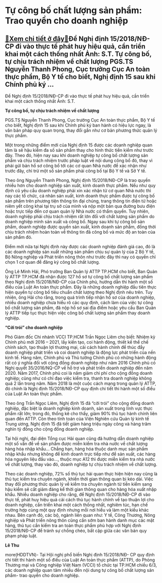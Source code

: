 Tự công bố chất lượng sản phẩm: Trao quyền cho doanh nghiệp
===========================================================

[:gift:Xem chi tiết ở đây:gift:](https://hddtvn.com/tu-cong-bo-chat-luong-san-pham-trao-quyen-cho-doanh-nghiep/)Để Nghị định 15/2018/NĐ-CP đi vào thực tế phát huy hiệu quả, cần triển khai một cách thống nhất Ảnh: S.T. Tự công bố, tự chịu trách nhiệm về chất lượng PGS.TS Nguyễn Thanh Phong, Cục trưởng Cục An toàn thực phẩm, Bộ Y tế cho biết, Nghị định 15 sau khi Chính phủ ký …
--------------------------------------------------------------------------------------------------------------------------------------------------------------------------------------------------------------------------------------------------------------------------







 






 Để Nghị định 15/2018/NĐ-CP đi vào thực tế phát huy hiệu quả, cần triển khai một cách thống nhất Ảnh: S.T. 


**Tự công bố, tự chịu trách nhiệm về chất lượng**


PGS.TS Nguyễn Thanh Phong, Cục trưởng Cục An toàn thực phẩm, Bộ Y tế cho biết, Nghị định 15 sau khi Chính phủ ký ban hành có hiệu lực ngay, là văn bản pháp quy quan trọng, thay đổi gần như cơ bản phương thức quản lý thực phẩm.


Một trong những điểm mới của Nghị định 15 được các doanh nghiệp quan tâm là sẽ hậu kiểm đa số sản phẩm thay cho hình thức tiền kiểm như trước đây. Theo đó, hiện nay sau khi doanh nghiệp tự công bố chất lượng sản phẩm và chịu trách nhiệm trước pháp luật về nội dung công bố đó, thay vì phải gửi bản hồ sơ công bố tới các cơ quan Nhà nước để xác nhận như trước đây, chỉ trừ một số sản phẩm phải công bố tại Bộ Y tế và Sở Y tế.


Theo ông Nguyễn Thanh Phong, Nghị định 15/2018/NĐ-CP là trao quyền nhiều hơn cho doanh nghiệp sản xuất, kinh doanh thực phẩm. Nếu như quy định cũ yêu cầu doanh nghiệp phải xin xác nhận từ cơ quan Nhà nước thì nay các tổ chức, cá nhân sản xuất, kinh doanh thực phẩm được tự công bố sản phẩm trên phương tiện thông tin đại chúng, trang thông tin điện tử hoặc niêm yết công khai tại trụ sở của mình và nộp một bản qua đường bưu điện hoặc trực tiếp đến cơ quan quản lý Nhà nước có thẩm quyền. Tuy nhiên, doanh nghiệp phải chịu trách nhiệm rất lớn đối với chất lượng sản phẩm do doanh nghiệp mình sản xuất và công bố. Ngay sau khi tự công bố sản phẩm, doanh nghiệp được quyền sản xuất, kinh doanh sản phẩm, đồng thời chịu trách nhiệm hoàn toàn về thông tin đã công bố và mức độ an toàn của sản phẩm đó.


Điểm mới nữa tại Nghị định này được các doanh nghiệp đánh giá cao, đó là các doanh nghiệp sản xuất những sản phẩm chịu sự quản lý của 2 Bộ Y tế, Bộ Nông nghiệp và Phát triển nông thôn như trước đây thì nay có quyền chỉ chọn 1 cơ quan để đăng ký công bố chất lượng.


Ông Lê Minh Hải, Phó trưởng Ban Quản lý ATTP TP.HCM cho biết, Ban Quản lý ATTP TP.HCM đã nhận được 127 hồ sơ tự công bố chất lượng sản phẩm theo Nghị định 15/2018/NĐ-CP của Chính phủ, hướng dẫn thi hành một số điều của Luật An toàn thực phẩm. Đây là những doanh nghiệp đầu tiên thực hiện quyền tự công bố tiêu chuẩn chất lượng theo Nghị định nêu trên. Tuy nhiên, ông Hải cho rằng, trong quá trình tiếp nhận hồ sơ của doanh nghiệp, nhiều doanh nghiệp chưa hiểu rõ các quy định, cách làm của việc tự công bố chất lượng sản phẩm, đã nộp hồ sơ sai địa điểm hoặc yêu cầu Ban Quản lý ATTP tiếp tục thực hiện việc công bố chất lượng sản phẩm thay doanh nghiệp.


**“Cởi trói” cho doanh nghiệp**


Phó Giám đốc Chi nhánh VCCI TP.HCM Trần Ngọc Liêm cho biết: Nhiệm kỳ Chính phủ mới 2016 – 2021, lấy kiến tạo, coi hành động, thiết kế thể chế chính sách, tạo thuận lợi thương mại, cải cách hành chính để thúc đẩy doanh nghiệp phát triển và coi doanh nghiệp là động lực phát triển của nền kinh tế. Hàng năm, Chính phủ và Thủ tướng Chính phủ có những hành động rất có ý nghĩa đối với cộng đồng doanh nghiệp như năm 2016 Chính phủ có Nghị quyết 35/2016/NQ-CP về hỗ trợ và phát triển doanh nghiệp đến năm 2020. Năm 2017, Chính phủ coi là năm giảm chi phí cho cộng đồng doanh nghiệp; cũng như có chỉ đạo việc kiểm tra, thanh tra doanh nghiệp không quá 2 lần trong năm. Năm 2018 là một cuộc cách mạng trong quản lý ATTP, đó chính là Nghị định 15/2018/NĐ-CP quy định chi tiết thi hành một số điều của Luật An toàn thực phẩm.


Theo ông Trần Ngọc Liêm, Nghị định 15 đã “cởi trói” cho cộng đồng doanh nghiệp, đặc biệt là doanh nghiệp kinh doanh, sản xuất trong lĩnh vực thực phẩm rất lớn; trong đó, thống kê cho thấy, giảm 90% thủ tục hành chính liên quan đến ATTP. Còn theo tính toán của Viện Nghiên cứu Quản lý kinh tế Trung ương, Nghị định 15 đã tiết giảm hàng triệu ngày công và hàng trăm nghìn tỷ đồng cho cộng đồng doanh nghiệp.


Tại hội nghị, đại diện Tổng cục Hải quan cũng đã hướng dẫn doanh nghiệp một số vấn đề về sản phẩm được miễn kiểm tra nhà nước về chất lượng hàng hóa nhập khẩu… Chẳng hạn, hàng hóa thuộc danh mục sản phẩm nhập khẩu nhưng không để kinh doanh trực tiếp như để sản xuất, các hàng hóa nguyên liệu đầu vào…, thuộc mục A12 thì được miễn kiểm tra nhà nước về chất lượng, thay vào đó, doanh nghiệp tự chịu trách nhiệm về chất lượng.


Theo các doanh nghiệp, 72% số thủ tục hải quan thực hiện hiện nay cũng là thủ tục kiểm tra chuyên ngành, khiến thời gian thông quan bị kéo dài. Việc thay đổi phương thức quản lý về kiểm tra chuyên ngành từ tiền kiểm sang hậu kiểm sẽ cắt giảm đáng kể thời gian thông quan cho hàng hóa xuất nhập khẩu. Nhiều doanh nghiệp cho rằng, để Nghị định 15/2018/NĐ-CP đi vào thực tế, phát huy hiệu quả cải cách thủ tục hành chính về tạo thuận lợi cho doanh nghiệp, cần triển khai một cách thống nhất, nghiêm túc, hạn chế trường hợp cùng một quy định nhưng mỗi nơi hiểu và làm một kiểu khác nhau. Bên cạnh đó, các bộ, ngành liên quan như: Y tế, Công Thương, Nông nghiệp và Phát triển nông thôn cũng cần sớm ban hành danh mục các mặt hàng, thủ tục cần kiểm tra an toàn thực phẩm phù hợp với Nghị định 15/2018/NĐ-CP để tránh sự chồng chéo, bất cập giữa các văn bản quy phạm pháp luật.






**Lê Thu**



more(HDDTVN)- Tại Hội nghị phổ biến Nghị định 15/2018/NĐ- CP quy định chi tiết thi hành một số điều của Luật An toàn thực phẩm (ATTP), do Phòng Thương mại và Công nghiệp Việt Nam (VCCI) tổ chức tại TP.HCM chiều 6/3, các doanh nghiệp quan tâm nhiều đến nội dung tự công bố chất lượng sản phẩm- trao quyền cho doanh nghiệp.

